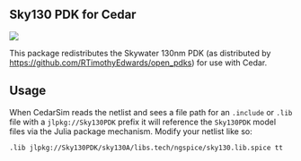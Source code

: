 ## Sky130 PDK for Cedar

<a href="https://help.juliahub.com/sky130/dev/"><img src='https://img.shields.io/badge/docs-dev-blue.svg'/></a>

This package redistributes the Skywater 130nm PDK (as distributed by https://github.com/RTimothyEdwards/open_pdks) for use with Cedar.

## Usage

When CedarSim reads the netlist and sees a file path for an `.include` or `.lib` file
with a `jlpkg://Sky130PDK` prefix it will reference the `Sky130PDK` model files via
the Julia package mechanism.  Modify your netlist like so:

```
.lib jlpkg://Sky130PDK/sky130A/libs.tech/ngspice/sky130.lib.spice tt
```
